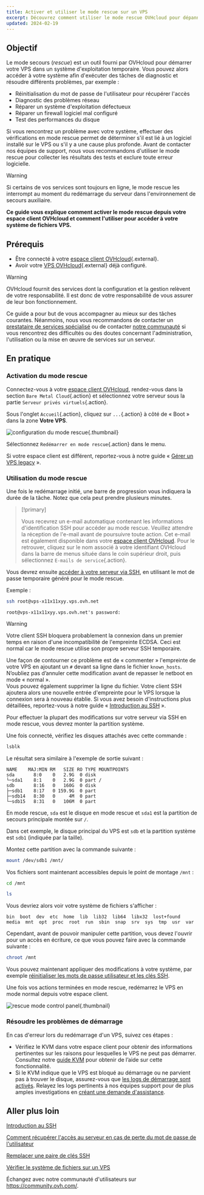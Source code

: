 ```yaml
---
title: Activer et utiliser le mode rescue sur un VPS
excerpt: Découvrez comment utiliser le mode rescue OVHcloud pour dépanner votre VPS et effectuer des vérifications système
updated: 2024-02-19
---
```


## Objectif

Le mode secours (*rescue*) est un outil fourni par OVHcloud pour démarrer votre VPS dans un système d'exploitation temporaire. Vous pouvez alors accéder à votre système afin d'exécuter des tâches de diagnostic et résoudre différents problèmes, par exemple :

- Réinitialisation du mot de passe de l'utilisateur pour récupérer l'accès
- Diagnostic des problèmes réseau
- Réparer un système d'exploitation défectueux
- Réparer un firewall logiciel mal configuré
- Test des performances du disque

Si vous rencontrez un problème avec votre système, effectuer des vérifications en mode rescue permet de déterminer s'il est lié à un logiciel installé sur le VPS ou s'il y a une cause plus profonde. Avant de contacter nos équipes de support, nous vous recommandons d'utiliser le mode rescue pour collecter les résultats des tests et exclure toute erreur logicielle.

> [!warning]
>
> Si certains de vos services sont toujours en ligne, le mode rescue les interrompt au moment du redémarrage du serveur dans l'environnement de secours auxiliaire.
>

**Ce guide vous explique comment activer le mode rescue depuis votre espace client OVHcloud et comment l'utiliser pour accéder à votre système de fichiers VPS.**

## Prérequis

- Être connecté à votre [espace client OVHcloud](https://ca.ovh.com/auth/?action=gotomanager&from=https://www.ovh.com/ca/fr/&ovhSubsidiary=qc){.external}.
- Avoir votre [VPS OVHcloud](https://www.ovhcloud.com/fr-ca/vps/){.external} déjà configuré.

> [!warning]
> OVHcloud fournit des services dont la configuration et la gestion relèvent de votre responsabilité. Il est donc de votre responsabilité de vous assurer de leur bon fonctionnement.
>
> Ce guide a pour but de vous accompagner au mieux sur des tâches courantes. Néanmoins, nous vous recommandons de contacter un [prestataire de services spécialisé](https://partner.ovhcloud.com/fr-ca/directory/) ou de contacter [notre communauté](https://community.ovh.com/) si vous rencontrez des difficultés ou des doutes concernant l'administration, l'utilisation ou la mise en œuvre de services sur un serveur.
>

## En pratique

### Activation du mode rescue

Connectez-vous à votre [espace client OVHcloud](https://ca.ovh.com/auth/?action=gotomanager&from=https://www.ovh.com/ca/fr/&ovhSubsidiary=qc), rendez-vous dans la section `Bare Metal Cloud`{.action} et sélectionnez votre serveur sous la partie `Serveur privés virtuels`{.action}.

Sous l'onglet `Accueil`{.action}, cliquez sur `...`{.action} à côté de « Boot » dans la zone **Votre VPS**.

![configuration du mode rescue](images/rescue_new.png){.thumbnail}

Sélectionnez `Redémarrer en mode rescue`{.action} dans le menu.

Si votre espace client est différent, reportez-vous à notre guide « [Gérer un VPS legacy](/pages/bare_metal_cloud/virtual_private_servers/vps_legacy_control_panel) ».

### Utilisation du mode rescue

Une fois le redémarrage initié, une barre de progression vous indiquera la durée de la tâche. Notez que cela peut prendre plusieurs minutes.

> [!primary]
>
> Vous recevrez un e-mail automatique contenant les informations d'identification SSH pour accéder au mode rescue. Veuillez attendre la réception de l'e-mail avant de poursuivre toute action. Cet e-mail est également disponible dans votre [espace client OVHcloud](https://ca.ovh.com/auth/?action=gotomanager&from=https://www.ovh.com/ca/fr/&ovhSubsidiary=qc). Pour le retrouver, cliquez sur le nom associé à votre identifiant OVHcloud dans la barre de menus située dans le coin supérieur droit, puis sélectionnez `E-mails de service`{.action}.
>

Vous devrez ensuite [accéder à votre serveur via SSH](/pages/bare_metal_cloud/dedicated_servers/ssh_introduction), en utilisant le mot de passe temporaire généré pour le mode rescue.

Exemple :

```bash
ssh root@vps-x11x11xyy.vps.ovh.net
```

```console
root@vps-x11x11xyy.vps.ovh.net's password:
```

> [!warning]
>
> Votre client SSH bloquera probablement la connexion dans un premier temps en raison d'une incompatibilité de l'empreinte ECDSA. Ceci est normal car le mode rescue utilise son propre serveur SSH temporaire.
>
> Une façon de contourner ce problème est de « commenter » l'empreinte de votre VPS en ajoutant un `#` devant sa ligne dans le fichier `known_hosts`. N’oubliez pas d’annuler cette modification avant de repasser le netboot en mode « normal ».<br>Vous pouvez également supprimer la ligne du fichier. Votre client SSH ajoutera alors une nouvelle entrée d'empreinte pour le VPS lorsque la connexion sera à nouveau établie. Si vous avez besoin d'instructions plus détaillées, reportez-vous à notre guide « [Introduction au SSH](/pages/bare_metal_cloud/dedicated_servers/ssh_introduction#login) ».
>

Pour effectuer la plupart des modifications sur votre serveur via SSH en mode rescue, vous devrez monter la partition système.

Une fois connecté, vérifiez les disques attachés avec cette commande :

```bash
lsblk
```

Le résultat sera similaire à l'exemple de sortie suivant :

```console
NAME    MAJ:MIN RM   SIZE RO TYPE MOUNTPOINTS
sda       8:0    0   2.9G  0 disk
└─sda1    8:1    0   2.9G  0 part /
sdb       8:16   0   160G  0 disk
├─sdb1    8:17   0 159.9G  0 part
├─sdb14   8:30   0     4M  0 part
└─sdb15   8:31   0   106M  0 part
```

En mode rescue, `sda` est le disque en mode rescue et `sda1` est la partition de secours principale montée sur `/`.

Dans cet exemple, le disque principal du VPS est `sdb` et la partition système est `sdb1` (indiquée par la taille).

Montez cette partition avec la commande suivante :

```bash
mount /dev/sdb1 /mnt/
```

Vos fichiers sont maintenant accessibles depuis le point de montage `/mnt` :


```bash
cd /mnt
```

```bash
ls
```

Vous devriez alors voir votre système de fichiers s'afficher :

```console
bin  boot  dev  etc  home  lib  lib32  lib64  libx32  lost+found  media  mnt  opt  proc  root  run  sbin  snap  srv  sys  tmp  usr  var
```

Cependant, avant de pouvoir manipuler cette partition, vous devez l'ouvrir pour un accès en écriture, ce que vous pouvez faire avec la commande suivante :

```bash
chroot /mnt
```

Vous pouvez maintenant appliquer des modifications à votre système, par exemple [réinitialiser les mots de passe utilisateur et les clés SSH](#gofurther).

Une fois vos actions terminées en mode rescue, redémarrez le VPS en mode normal depuis votre espace client.

![rescue mode control panel](images/rescue_exit.png){.thumbnail}

### Résoudre les problèmes de démarrage

En cas d'erreur lors du redémarrage d'un VPS, suivez ces étapes :

- Vérifiez le KVM dans votre espace client pour obtenir des informations pertinentes sur les raisons pour lesquelles le VPS ne peut pas démarrer. Consultez notre [guide KVM](/pages/bare_metal_cloud/virtual_private_servers/using_kvm_for_vps) pour obtenir de l’aide sur cette fonctionnalité.
- Si le KVM indique que le VPS est bloqué au démarrage ou ne parvient pas à trouver le disque, assurez-vous que [les logs de démarrage sont activés](/pages/bare_metal_cloud/virtual_private_servers/bootlog_display_kvm). Relayez les logs pertinents à nos équipes support pour de plus amples investigations en [créant une demande d'assistance](https://help.ovhcloud.com/csm?id=csm_get_help).

<a name="gofurther"></a>

## Aller plus loin

[Introduction au SSH](/pages/bare_metal_cloud/dedicated_servers/ssh_introduction)

[Comment récupérer l'accès au serveur en cas de perte du mot de passe de l'utilisateur](/pages/bare_metal_cloud/dedicated_servers/replacing-user-password)

[Remplacer une paire de clés SSH](/pages/bare_metal_cloud/dedicated_servers/replacing-lost-ssh-key)

[Vérifier le système de fichiers sur un VPS](/pages/bare_metal_cloud/virtual_private_servers/check-filesystem)

Échangez avec notre communauté d'utilisateurs sur <https://community.ovh.com/>.
